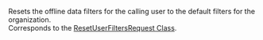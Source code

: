 Resets the offline data filters for the calling user to the default filters for the organization.  
Corresponds to the [ResetUserFiltersRequest Class](https://msdn.microsoft.com/library/microsoft.crm.sdk.messages.resetuserfiltersrequest.aspx).
